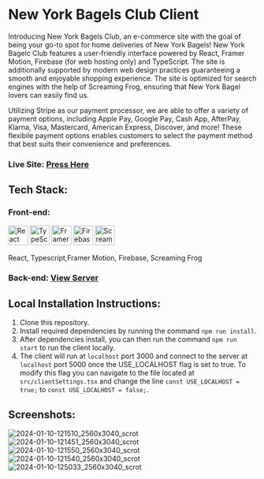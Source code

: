 # New York Bagels Club Client

Introducing New York Bagels Club, an e-commerce site with the goal of being your go-to spot for home deliveries of New York Bagels! New York Bagelc Club features a user-friendly interface powered by React, Framer Motion, Firebase (for web hosting only) and TypeScript. The site is additionally supported by modern web design practices guaranteeing a smooth and enjoyable shopping experience. The site is optimized for search engines with the help of Screaming Frog, ensuring that New York Bagel lovers can easily find us.

Utilizing Stripe as our payment processor, we are able to offer a variety of payment options, including Apple Pay, Google Pay, Cash App, AfterPay, Klarna, Visa, Mastercard, American Express, Discover, and more! These flexibile payment options enables customers to select the payment method that best suits their convenience and preferences.

<h3>Live Site: <a href='https://nybagelsclub.com/'>Press Here</a></h3>
<h2>Tech Stack:</h2>
<h3>Front-end:</h3>
  <span>
    <img alt="React" height=40rem width=40rem src="https://api.iconify.design/logos/react.svg?download=1" />
    <img alt="TypeScript" height=40rem width=40rem src="https://api.iconify.design/logos/typescript-icon.svg?download=1" />
    <img alt="Framer Motion" height=40rem width=40rem src="https://anthonygleason.com/static/media/framer-motion.cd0e8acf350dd639e9e8c999f8539a5e.svg" />
    <img alt="Firebase" height=40rem width=40rem src="https://anthonygleason.com/static/media/firebase.8d34e0115a9bc6c4475c7e923f77630e.svg" />
    <img alt="Screaming Frog" height=40rem width=40rem src="https://anthonygleason.com/static/media/screamingFrog.fee9142e7de4b709264fce86bc94d71e.svg" />
  </span>
  <p>React, Typescript,Framer Motion, Firebase, Screaming Frog</p>
<h3>Back-end: <a href='https://www.github.com/AnthonyGleason/NY-Bagels-Club-Server'>View Server</a></h3>
<h2>Local Installation Instructions:</h2>
<ol>
  <li>Clone this repository.</li>
  <li>Install required dependencies by running the command <code>npm run install</code>.</li>
  <li>After dependencies install, you can then run the command <code>npm run start</code> to run the client locally.</li>
  <li>The client will run at <code>localhost</code> port 3000 and connect to the server at <code>localhost</code> port 5000 once the USE_LOCALHOST flag is set to true. To modify this flag you can navigate to the file located at <code>src/clientSettings.tsx</code> and change the line <code>const USE_LOCALHOST = true;</code> to <code>const USE_LOCALHOST = false;</code>.
  </li>
</ol>
<h2>Screenshots:</h2>

![2024-01-10-121510_2560x3040_scrot](https://github.com/AnthonyGleason/NY-Bagels-Club-Client/assets/87878255/7876a865-74a6-472f-85a8-a27514c85ab7)
![2024-01-10-121451_2560x3040_scrot](https://github.com/AnthonyGleason/NY-Bagels-Club-Client/assets/87878255/56b96719-39b0-41c8-95b4-1d9b9e711c16)
![2024-01-10-121550_2560x3040_scrot](https://github.com/AnthonyGleason/NY-Bagels-Club-Client/assets/87878255/e6e9a909-cb88-476e-803e-2d61b86f61ae)
![2024-01-10-121540_2560x3040_scrot](https://github.com/AnthonyGleason/NY-Bagels-Club-Client/assets/87878255/bc203c9f-f890-4a6e-aa02-f038df029a83)
![2024-01-10-125033_2560x3040_scrot](https://github.com/AnthonyGleason/NY-Bagels-Club-Client/assets/87878255/ae23eee4-7690-4305-a74a-1d2d7d46b326)
